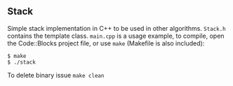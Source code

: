 ## Stack
Simple stack implementation in C++ to be used in other algorithms.
`Stack.h` contains the template class.
`main.cpp` is a usage example, to compile, open the Code::Blocks project file, or use `make` (Makefile is also included):
```
$ make
$ ./stack
```
To delete binary issue `make clean`

